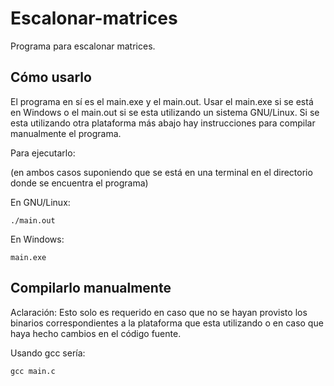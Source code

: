# Escalonar-matrices
Programa para escalonar matrices.
## Cómo usarlo
El programa en sí es el main.exe y el main.out. Usar el main.exe si se está en Windows o el main.out si se esta utilizando un sistema GNU/Linux. Si se esta utilizando otra plataforma más abajo hay instrucciones para compilar manualmente el programa.

Para ejecutarlo:

(en ambos casos suponiendo que se está en una terminal en el directorio donde se encuentra el programa)

En GNU/Linux:

`./main.out`

En Windows:

`main.exe`

## Compilarlo manualmente
Aclaración: Esto solo es requerido en caso que no se hayan provisto los binarios correspondientes a la plataforma que esta utilizando o en caso que haya hecho cambios en el código fuente.

Usando gcc sería:

`gcc main.c`
